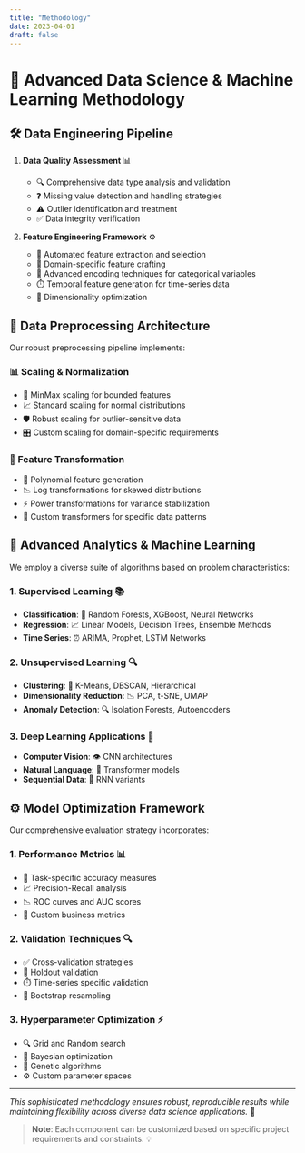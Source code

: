 ```yaml
---
title: "Methodology"
date: 2023-04-01
draft: false
---
```


# 🔬 Advanced Data Science & Machine Learning Methodology

## 🛠️ Data Engineering Pipeline

1. **Data Quality Assessment** 📊
   - 🔍 Comprehensive data type analysis and validation
   - ❓ Missing value detection and handling strategies
   - ⚠️ Outlier identification and treatment
   - ✅ Data integrity verification

2. **Feature Engineering Framework** ⚙️
   - 🤖 Automated feature extraction and selection
   - 🎯 Domain-specific feature crafting
   - 🔄 Advanced encoding techniques for categorical variables
   - ⏱️ Temporal feature generation for time-series data
   - 📐 Dimensionality optimization

## 🔄 Data Preprocessing Architecture

Our robust preprocessing pipeline implements:

### 📊 Scaling & Normalization
- 📏 MinMax scaling for bounded features
- 📈 Standard scaling for normal distributions
- 🛡️ Robust scaling for outlier-sensitive data
- 🎛️ Custom scaling for domain-specific requirements

### 🔧 Feature Transformation
- 🔄 Polynomial feature generation
- 📉 Log transformations for skewed distributions
- ⚡ Power transformations for variance stabilization
- 🎯 Custom transformers for specific data patterns

## 🧠 Advanced Analytics & Machine Learning

We employ a diverse suite of algorithms based on problem characteristics:

### 1. Supervised Learning 📚
- **Classification**: 🎯 Random Forests, XGBoost, Neural Networks
- **Regression**: 📈 Linear Models, Decision Trees, Ensemble Methods
- **Time Series**: ⏰ ARIMA, Prophet, LSTM Networks

### 2. Unsupervised Learning 🔍
- **Clustering**: 🎯 K-Means, DBSCAN, Hierarchical
- **Dimensionality Reduction**: 📉 PCA, t-SNE, UMAP
- **Anomaly Detection**: 🔍 Isolation Forests, Autoencoders

### 3. Deep Learning Applications 🤖
- **Computer Vision**: 👁️ CNN architectures
- **Natural Language**: 📝 Transformer models
- **Sequential Data**: 🔄 RNN variants

## ⚙️ Model Optimization Framework

Our comprehensive evaluation strategy incorporates:

### 1. Performance Metrics 📊
- 🎯 Task-specific accuracy measures
- 📈 Precision-Recall analysis
- 📉 ROC curves and AUC scores
- 💼 Custom business metrics

### 2. Validation Techniques 🔍
- ✅ Cross-validation strategies
- 🎯 Holdout validation
- ⏱️ Time-series specific validation
- 🔄 Bootstrap resampling

### 3. Hyperparameter Optimization ⚡
- 🔍 Grid and Random search
- 🎯 Bayesian optimization
- 🧬 Genetic algorithms
- ⚙️ Custom parameter spaces

---

*This sophisticated methodology ensures robust, reproducible results while maintaining flexibility across diverse data science applications.* 🚀

> **Note**: Each component can be customized based on specific project requirements and constraints. 💡